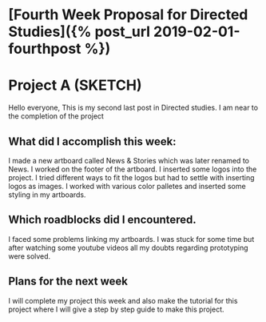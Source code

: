 # [Fourth Week Proposal for Directed Studies]({% post_url 2019-02-01-fourthpost %})

# Project A (SKETCH)

 Hello everyone, This is my second last post in Directed studies. I am near to the 
 completion of the project


## What did I accomplish this week:
 I made a new artboard called News & Stories which was later renamed to News. I worked on
 the footer of the artboard. I inserted some logos into the project. I tried different 
 ways to fit the logos but had to settle with inserting logos as images. I worked with 
 various color palletes and inserted some styling in my artboards.

## Which roadblocks did I encountered.
 I faced some problems linking my artboards. I was stuck for some time but after watching
 some youtube videos all my doubts regarding prototyping were solved.
 
## Plans for the next week
 I will complete my project this week and also make the tutorial for this project where I 
 will give a step by step guide to make this project.
